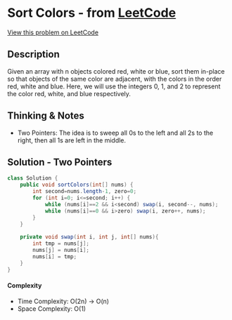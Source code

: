 # Sort Colors - from [LeetCode](https://leetcode.com)
[View this problem on LeetCode](https://leetcode.com/problems/sort-colors/)

## Description
Given an array with n objects colored red, white or blue, sort them in-place so that objects of the same color are adjacent, with the colors in the order red, white and blue.
Here, we will use the integers 0, 1, and 2 to represent the color red, white, and blue respectively.

## Thinking & Notes
* Two Pointers: The idea is to sweep all 0s to the left and all 2s to the right, then all 1s are left in the middle.

## Solution - Two Pointers
```java
class Solution {
    public void sortColors(int[] nums) {
        int second=nums.length-1, zero=0;
        for (int i=0; i<=second; i++) {
            while (nums[i]==2 && i<second) swap(i, second--, nums);
            while (nums[i]==0 && i>zero) swap(i, zero++, nums);
        }
    }
    
    private void swap(int i, int j, int[] nums){
        int tmp = nums[j];
        nums[j] = nums[i];
        nums[i] = tmp;
    }
}
```
#### Complexity
* Time Complexity: O(2n) -> O(n)
* Space Complexity: O(1)
